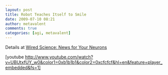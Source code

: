 ```yaml
---
layout: post
title: Robot Teaches Itself to Smile
date: 2009-07-10 08:21
author: metavalent
comments: true
categories: [agi, metavalent]
---
```

Details at <a href="http://www.wired.com/wiredscience/2009/07/robotsmile/">Wired Science: News for Your Neurons</a>

[youtube http://www.youtube.com/watch?v=UBUtxfUY_w0&color1=0xb1b1b1&color2=0xcfcfcf&hl=en&feature=player_embedded&fs=1]
